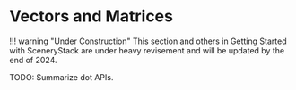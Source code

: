 # Vectors and Matrices

!!! warning "Under Construction"
    This section and others in Getting Started with SceneryStack are under heavy revisement
    and will be updated by the end of 2024.

TODO: Summarize dot APIs.